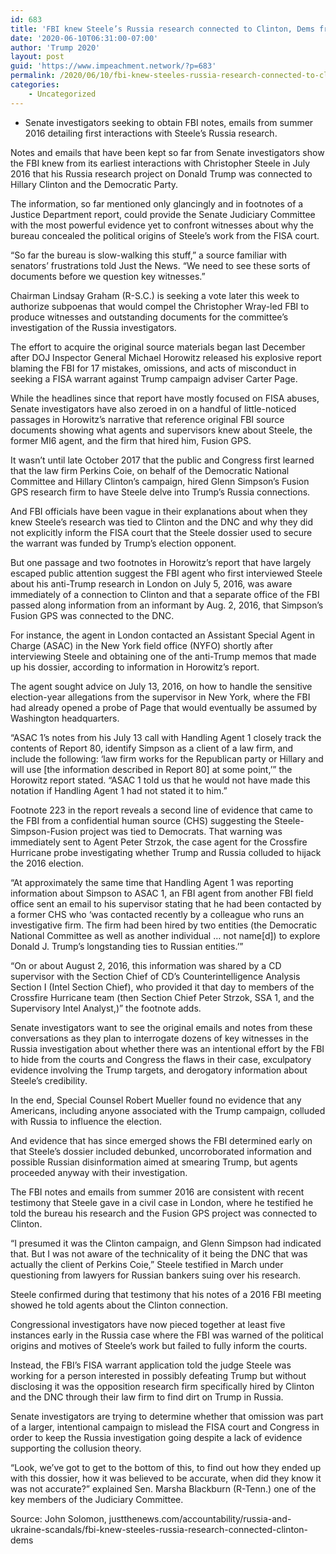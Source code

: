 ```yaml
---
id: 683
title: 'FBI knew Steele’s Russia research connected to Clinton, Dems from earliest interactions'
date: '2020-06-10T06:31:00-07:00'
author: 'Trump 2020'
layout: post
guid: 'https://www.impeachment.network/?p=683'
permalink: /2020/06/10/fbi-knew-steeles-russia-research-connected-to-clinton-dems-from-earliest-interactions/
categories:
    - Uncategorized
---
```


- Senate investigators seeking to obtain FBI notes, emails from summer 2016 detailing first interactions with Steele’s Russia research.

Notes and emails that have been kept so far from Senate investigators show the FBI knew from its earliest interactions with Christopher Steele in July 2016 that his Russia research project on Donald Trump was connected to Hillary Clinton and the Democratic Party.

The information, so far mentioned only glancingly and in footnotes of a Justice Department report, could provide the Senate Judiciary Committee with the most powerful evidence yet to confront witnesses about why the bureau concealed the political origins of Steele’s work from the FISA court.

“So far the bureau is slow-walking this stuff,” a source familiar with senators’ frustrations told Just the News. “We need to see these sorts of documents before we question key witnesses.”

Chairman Lindsay Graham (R-S.C.) is seeking a vote later this week to authorize subpoenas that would compel the Christopher Wray-led FBI to produce witnesses and outstanding documents for the committee’s investigation of the Russia investigators.

The effort to acquire the original source materials began last December after DOJ Inspector General Michael Horowitz released his explosive report blaming the FBI for 17 mistakes, omissions, and acts of misconduct in seeking a FISA warrant against Trump campaign adviser Carter Page.

While the headlines since that report have mostly focused on FISA abuses, Senate investigators have also zeroed in on a handful of little-noticed passages in Horowitz’s narrative that reference original FBI source documents showing what agents and supervisors knew about Steele, the former MI6 agent, and the firm that hired him, Fusion GPS.

It wasn’t until late October 2017 that the public and Congress first learned that the law firm Perkins Coie, on behalf of the Democratic National Committee and Hillary Clinton’s campaign, hired Glenn Simpson’s Fusion GPS research firm to have Steele delve into Trump’s Russia connections.

And FBI officials have been vague in their explanations about when they knew Steele’s research was tied to Clinton and the DNC and why they did not explicitly inform the FISA court that the Steele dossier used to secure the warrant was funded by Trump’s election opponent.

But one passage and two footnotes in Horowitz’s report that have largely escaped public attention suggest the FBI agent who first interviewed Steele about his anti-Trump research in London on July 5, 2016, was aware immediately of a connection to Clinton and that a separate office of the FBI passed along information from an informant by Aug. 2, 2016, that Simpson’s Fusion GPS was connected to the DNC.

For instance, the agent in London contacted an Assistant Special Agent in Charge (ASAC) in the New York field office (NYFO) shortly after interviewing Steele and obtaining one of the anti-Trump memos that made up his dossier, according to information in Horowitz’s report.

The agent sought advice on July 13, 2016, on how to handle the sensitive election-year allegations from the supervisor in New York, where the FBI had already opened a probe of Page that would eventually be assumed by Washington headquarters.

“ASAC 1’s notes from his July 13 call with Handling Agent 1 closely track the contents of Report 80, identify Simpson as a client of a law firm, and include the following: ‘law firm works for the Republican party or Hillary and will use \[the information described in Report 80\] at some point,’” the Horowitz report stated. “ASAC 1 told us that he would not have made this notation if Handling Agent 1 had not stated it to him.”

Footnote 223 in the report reveals a second line of evidence that came to the FBI from a confidential human source (CHS) suggesting the Steele-Simpson-Fusion project was tied to Democrats. That warning was immediately sent to Agent Peter Strzok, the case agent for the Crossfire Hurricane probe investigating whether Trump and Russia colluded to hijack the 2016 election.

“At approximately the same time that Handling Agent 1 was reporting information about Simpson to ASAC 1, an FBI agent from another FBI field office sent an email to his supervisor stating that he had been contacted by a former CHS who ‘was contacted recently by a colleague who runs an investigative firm. The firm had been hired by two entities (the Democratic National Committee as well as another individual … not name\[d\]) to explore Donald J. Trump’s longstanding ties to Russian entities.’”

“On or about August 2, 2016, this information was shared by a CD supervisor with the Section Chief of CD’s Counterintelligence Analysis Section I (Intel Section Chief), who provided it that day to members of the Crossfire Hurricane team (then Section Chief Peter Strzok, SSA 1, and the Supervisory Intel Analyst,)” the footnote adds.

Senate investigators want to see the original emails and notes from these conversations as they plan to interrogate dozens of key witnesses in the Russia investigation about whether there was an intentional effort by the FBI to hide from the courts and Congress the flaws in their case, exculpatory evidence involving the Trump targets, and derogatory information about Steele’s credibility.

In the end, Special Counsel Robert Mueller found no evidence that any Americans, including anyone associated with the Trump campaign, colluded with Russia to influence the election.

And evidence that has since emerged shows the FBI determined early on that Steele’s dossier included debunked, uncorroborated information and possible Russian disinformation aimed at smearing Trump, but agents proceeded anyway with their investigation.

The FBI notes and emails from summer 2016 are consistent with recent testimony that Steele gave in a civil case in London, where he testified he told the bureau his research and the Fusion GPS project was connected to Clinton.

“I presumed it was the Clinton campaign, and Glenn Simpson had indicated that. But I was not aware of the technicality of it being the DNC that was actually the client of Perkins Coie,” Steele testified in March under questioning from lawyers for Russian bankers suing over his research.

Steele confirmed during that testimony that his notes of a 2016 FBI meeting showed he told agents about the Clinton connection.

Congressional investigators have now pieced together at least five instances early in the Russia case where the FBI was warned of the political origins and motives of Steele’s work but failed to fully inform the courts.

Instead, the FBI’s FISA warrant application told the judge Steele was working for a person interested in possibly defeating Trump but without disclosing it was the opposition research firm specifically hired by Clinton and the DNC through their law firm to find dirt on Trump in Russia.

Senate investigators are trying to determine whether that omission was part of a larger, intentional campaign to mislead the FISA court and Congress in order to keep the Russia investigation going despite a lack of evidence supporting the collusion theory.

“Look, we’ve got to get to the bottom of this, to find out how they ended up with this dossier, how it was believed to be accurate, when did they know it was not accurate?” explained Sen. Marsha Blackburn (R-Tenn.) one of the key members of the Judiciary Committee.

Source: John Solomon, justthenews.com/accountability/russia-and-ukraine-scandals/fbi-knew-steeles-russia-research-connected-clinton-dems